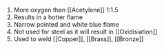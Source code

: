 1. More oxygen than [[Acetylene]] 1:1.5
2. Results in a hotter flame
3. Narrow pointed and white blue flame
4. Not used for steel as it will result in [[Oxidisiation]]
5. Used to weld [[Copper]], [[Brass]], [[Bronze]]